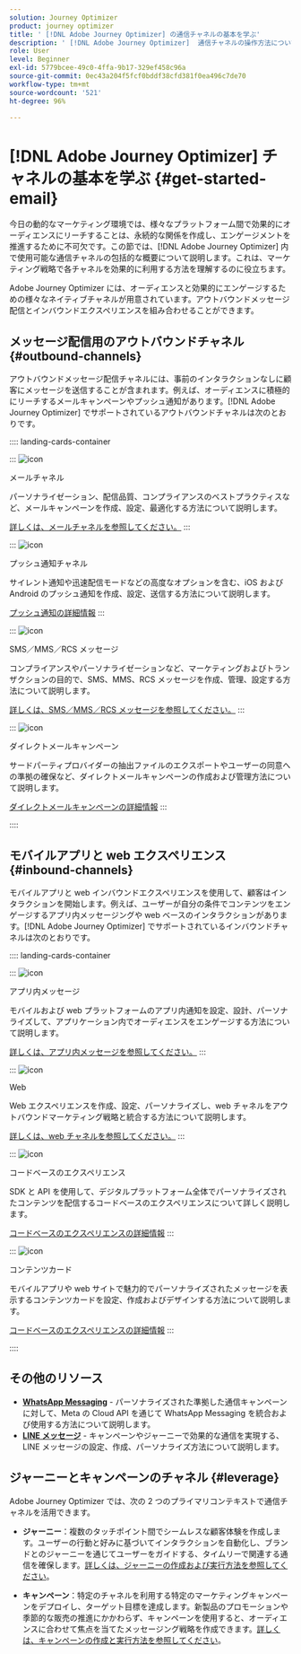```yaml
---
solution: Journey Optimizer
product: journey optimizer
title: ' [!DNL Adobe Journey Optimizer] の通信チャネルの基本を学ぶ'
description: ' [!DNL Adobe Journey Optimizer]  通信チャネルの操作方法について説明します。'
role: User
level: Beginner
exl-id: 5779bcee-49c0-4ffa-9b17-329ef458c96a
source-git-commit: 0ec43a204f5fcf0bddf38cfd381f0ea496c7de70
workflow-type: tm+mt
source-wordcount: '521'
ht-degree: 96%

---
```



# [!DNL Adobe Journey Optimizer] チャネルの基本を学ぶ {#get-started-email}

今日の動的なマーケティング環境では、様々なプラットフォーム間で効果的にオーディエンスにリーチすることは、永続的な関係を作成し、エンゲージメントを推進するために不可欠です。この節では、[!DNL Adobe Journey Optimizer] 内で使用可能な通信チャネルの包括的な概要について説明します。これは、マーケティング戦略で各チャネルを効果的に利用する方法を理解するのに役立ちます。

Adobe Journey Optimizer には、オーディエンスと効果的にエンゲージするための様々なネイティブチャネルが用意されています。アウトバウンドメッセージ配信とインバウンドエクスペリエンスを組み合わせることができます。

## メッセージ配信用のアウトバウンドチャネル {#outbound-channels}

アウトバウンドメッセージ配信チャネルには、事前のインタラクションなしに顧客にメッセージを送信することが含まれます。例えば、オーディエンスに積極的にリーチするメールキャンペーンやプッシュ通知があります。[!DNL Adobe Journey Optimizer] でサポートされているアウトバウンドチャネルは次のとおりです。

:::: landing-cards-container

:::
![icon](https://cdn.experienceleague.adobe.com/icons/envelope.svg)

メールチャネル

パーソナライゼーション、配信品質、コンプライアンスのベストプラクティスなど、メールキャンペーンを作成、設定、最適化する方法について説明します。

[詳しくは、メールチャネルを参照してください。](../../rp_landing_pages/email-landing-page.md)
:::

:::
![icon](https://cdn.experienceleague.adobe.com/icons/bell.svg)

プッシュ通知チャネル

サイレント通知や迅速配信モードなどの高度なオプションを含む、iOS および Android のプッシュ通知を作成、設定、送信する方法について説明します。

[プッシュ通知の詳細情報](../../rp_landing_pages/push-landing-page.md)
:::

:::
![icon](https://cdn.experienceleague.adobe.com/icons/comment-dots.svg)

SMS／MMS／RCS メッセージ

コンプライアンスやパーソナライゼーションなど、マーケティングおよびトランザクションの目的で、SMS、MMS、RCS メッセージを作成、管理、設定する方法について説明します。

[詳しくは、SMS／MMS／RCS メッセージを参照してください。](../../rp_landing_pages/sms-landing-page.md)
:::

:::
![icon](https://cdn.experienceleague.adobe.com/icons/mail-bulk.svg)

ダイレクトメールキャンペーン

サードパーティプロバイダーの抽出ファイルのエクスポートやユーザーの同意への準拠の確保など、ダイレクトメールキャンペーンの作成および管理方法について説明します。

[ダイレクトメールキャンペーンの詳細情報](../../rp_landing_pages/direct-mail-landing-page.md)
:::

::::

## モバイルアプリと web エクスペリエンス {#inbound-channels}

モバイルアプリと web インバウンドエクスペリエンスを使用して、顧客はインタラクションを開始します。例えば、ユーザーが自分の条件でコンテンツをエンゲージするアプリ内メッセージングや web ベースのインタラクションがあります。[!DNL Adobe Journey Optimizer] でサポートされているインバウンドチャネルは次のとおりです。

:::: landing-cards-container

:::
![icon](https://cdn.experienceleague.adobe.com/icons/mobile.svg)

アプリ内メッセージ

モバイルおよび web プラットフォームのアプリ内通知を設定、設計、パーソナライズして、アプリケーション内でオーディエンスをエンゲージする方法について説明します。

[詳しくは、アプリ内メッセージを参照してください。](../../rp_landing_pages/in-app-landing-page.md)
:::

:::
![icon](https://cdn.experienceleague.adobe.com/icons/globe.svg)

Web

Web エクスペリエンスを作成、設定、パーソナライズし、web チャネルをアウトバウンドマーケティング戦略と統合する方法について説明します。

[詳しくは、web チャネルを参照してください。](../../rp_landing_pages/web-landing-page.md)
:::

:::
![icon](https://cdn.experienceleague.adobe.com/icons/code.svg)

コードベースのエクスペリエンス

SDK と API を使用して、デジタルプラットフォーム全体でパーソナライズされたコンテンツを配信するコードベースのエクスペリエンスについて詳しく説明します。

[コードベースのエクスペリエンスの詳細情報](../../rp_landing_pages/code-based-experience-landing-page.md)
:::

:::
![icon](https://cdn.experienceleague.adobe.com/icons/id-card.svg)

コンテンツカード

モバイルアプリや web サイトで魅力的でパーソナライズされたメッセージを表示するコンテンツカードを設定、作成およびデザインする方法について説明します。

[コードベースのエクスペリエンスの詳細情報](../../rp_landing_pages/content-card-landing-page.md)
:::

::::


## その他のリソース

- **[WhatsApp Messaging](../../rp_landing_pages/whatsapp-landing-page.md)** - パーソナライズされた準拠した通信キャンペーンに対して、Meta の Cloud API を通じて WhatsApp Messaging を統合および使用する方法について説明します。
- **[LINE メッセージ](../../rp_landing_pages/line-landing-page.md)** - キャンペーンやジャーニーで効果的な通信を実現する、LINE メッセージの設定、作成、パーソナライズ方法について説明します。

## ジャーニーとキャンペーンのチャネル {#leverage}

Adobe Journey Optimizer では、次の 2 つのプライマリコンテキストで通信チャネルを活用できます。

- **ジャーニー**：複数のタッチポイント間でシームレスな顧客体験を作成します。ユーザーの行動と好みに基づいてインタラクションを自動化し、ブランドとのジャーニーを通じてユーザーをガイドする、タイムリーで関連する通信を確保します。[詳しくは、ジャーニーの作成および実行方法を参照してください](../building-journeys/journey-gs.md)。

- **キャンペーン**：特定のチャネルを利用する特定のマーケティングキャンペーンをデプロイし、ターゲット目標を達成します。新製品のプロモーションや季節的な販売の推進にかかわらず、キャンペーンを使用すると、オーディエンスに合わせて焦点を当てたメッセージング戦略を作成できます。[詳しくは、キャンペーンの作成と実行方法を参照してください](../campaigns/get-started-with-campaigns.md)。
